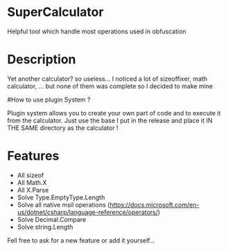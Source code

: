 # SuperCalculator
Helpful tool which handle most operations used in obfuscation

# Description

Yet another calculator? so useless...
I noticed a lot of sizeoffixer, math calculator, ... but none of them was complete so I decided to make mine

#How to use plugin System ? 

Plugin system allows you to create your own part of code and to execute it from the calculator. Just use
the base I put in the release and place it IN THE SAME directory as the calculator ! 

# Features

* All sizeof
* All Math.X
* All X.Parse
* Solve Type.EmptyType.Length
* Solve all native msil operations (https://docs.microsoft.com/en-us/dotnet/csharp/language-reference/operators/)
* Solve Decimal.Compare
* Solve string.Length

Fell free to ask for a new feature or add it yourself...
